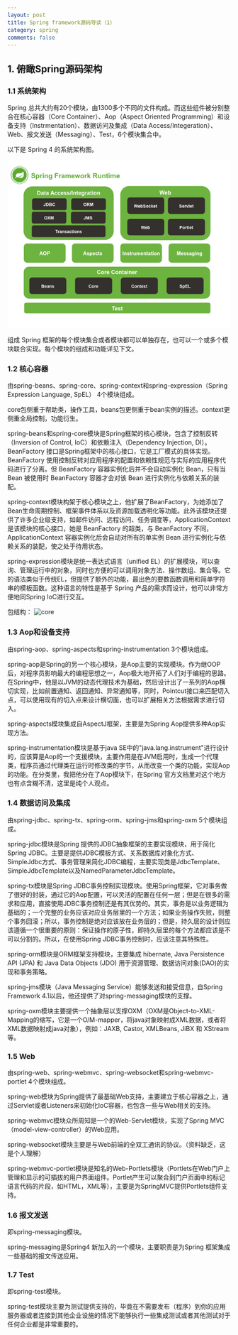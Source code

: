 ```yaml
---
layout: post
title: Spring framework源码导读（1）
category: spring
comments: false
---
```


## 1. 俯瞰Spring源码架构

### 1.1 系统架构

Spring 总共大约有20个模块，由1300多个不同的文件构成。而这些组件被分别整合在核心容器（Core Container）、Aop（Aspect Oriented Programming）和设备支持（Instrmentation）、数据访问及集成（Data Access/Integeration）、Web、报文发送（Messaging）、Test，6个模块集合中。

以下是 Spring 4 的系统架构图。

![images](/images/201706/springframework.png)
 
组成 Spring 框架的每个模块集合或者模块都可以单独存在，也可以一个或多个模块联合实现。每个模块的组成和功能详见下文。

### 1.2 核心容器

由spring-beans、spring-core、spring-context和spring-expression（Spring Expression Language, SpEL） 4个模块组成。

core包侧重于帮助类，操作工具，beans包更侧重于bean实例的描述。context更侧重全局控制，功能衍生。

spring-beans和spring-core模块是Spring框架的核心模块，包含了控制反转（Inversion of Control, IoC）和依赖注入（Dependency Injection, DI）。BeanFactory 接口是Spring框架中的核心接口，它是工厂模式的具体实现。BeanFactory 使用控制反转对应用程序的配置和依赖性规范与实际的应用程序代码进行了分离。但 BeanFactory 容器实例化后并不会自动实例化 Bean，只有当 Bean 被使用时 BeanFactory 容器才会对该 Bean 进行实例化与依赖关系的装配。

spring-context模块构架于核心模块之上，他扩展了BeanFactory，为她添加了Bean生命周期控制、框架事件体系以及资源加载透明化等功能。此外该模块还提供了许多企业级支持，如邮件访问、远程访问、任务调度等，ApplicationContext是该模块的核心接口，她是 BeanFactory 的超类，与 BeanFactory 不同，ApplicationContext 容器实例化后会自动对所有的单实例 Bean 进行实例化与依赖关系的装配，使之处于待用状态。 

spring-expression模块是统一表达式语言（unified EL）的扩展模块，可以查询、管理运行中的对象，同时也方便的可以调用对象方法、操作数组、集合等。它的语法类似于传统EL，但提供了额外的功能，最出色的要数函数调用和简单字符串的模板函数。这种语言的特性是基于 Spring 产品的需求而设计，他可以非常方便地同Spring IoC进行交互。

包结构：
![core](/images/core.jpg)

### 1.3 Aop和设备支持

由spring-aop、spring-aspects和spring-instrumentation 3个模块组成。

spring-aop是Spring的另一个核心模块，是Aop主要的实现模块。作为继OOP后，对程序员影响最大的编程思想之一，Aop极大地开拓了人们对于编程的思路。在Spring中，他是以JVM的动态代理技术为基础，然后设计出了一系列的Aop横切实现，比如前置通知、返回通知、异常通知等，同时，Pointcut接口来匹配切入点，可以使用现有的切入点来设计横切面，也可以扩展相关方法根据需求进行切入。

spring-aspects模块集成自AspectJ框架，主要是为Spring Aop提供多种Aop实现方法。

 spring-instrumentation模块是基于java SE中的"java.lang.instrument"进行设计的，应该算是Aop的一个支援模块，主要作用是在JVM启用时，生成一个代理类，程序员通过代理类在运行时修改类的字节，从而改变一个类的功能，实现Aop的功能。在分类里，我把他分在了Aop模块下，在Spring 官方文档里对这个地方也有点含糊不清，这里是纯个人观点。

### 1.4 数据访问及集成

由spring-jdbc、spring-tx、spring-orm、spring-jms和spring-oxm 5个模块组成。

spring-jdbc模块是Spring 提供的JDBC抽象框架的主要实现模块，用于简化Spring JDBC。主要是提供JDBC模板方式、关系数据库对象化方式、SimpleJdbc方式、事务管理来简化JDBC编程，主要实现类是JdbcTemplate、SimpleJdbcTemplate以及NamedParameterJdbcTemplate。

spring-tx模块是Spring JDBC事务控制实现模块。使用Spring框架，它对事务做了很好的封装，通过它的Aop配置，可以灵活的配置在任何一层；但是在很多的需求和应用，直接使用JDBC事务控制还是有其优势的。其实，事务是以业务逻辑为基础的；一个完整的业务应该对应业务层里的一个方法；如果业务操作失败，则整个事务回滚；所以，事务控制是绝对应该放在业务层的；但是，持久层的设计则应该遵循一个很重要的原则：保证操作的原子性，即持久层里的每个方法都应该是不可以分割的。所以，在使用Spring JDBC事务控制时，应该注意其特殊性。

spring-orm模块是ORM框架支持模块，主要集成 hibernate, Java Persistence API (JPA) 和 Java Data Objects (JDO) 用于资源管理、数据访问对象(DAO)的实现和事务策略。

spring-jms模块（Java Messaging Service）能够发送和接受信息，自Spring Framework 4.1以后，他还提供了对spring-messaging模块的支撑。

spring-oxm模块主要提供一个抽象层以支撑OXM（OXM是Object-to-XML-Mapping的缩写，它是一个O/M-mapper，将java对象映射成XML数据，或者将XML数据映射成java对象），例如：JAXB, Castor, XMLBeans, JiBX 和 XStream等。

### 1.5 Web

由spring-web、spring-webmvc、spring-websocket和spring-webmvc-portlet 4个模块组成。

spring-web模块为Spring提供了最基础Web支持，主要建立于核心容器之上，通过Servlet或者Listeners来初始化IoC容器，也包含一些与Web相关的支持。

spring-webmvc模块众所周知是一个的Web-Servlet模块，实现了Spring MVC（model-view-controller）的Web应用。

spring-websocket模块主要是与Web前端的全双工通讯的协议。（资料缺乏，这是个人理解）

spring-webmvc-portlet模块是知名的Web-Portlets模块（Portlets在Web门户上管理和显示的可插拔的用户界面组件。Portlet产生可以聚合到门户页面中的标记语言代码的片段，如HTML，XML等），主要是为SpringMVC提供Portlets组件支持。

### 1.6 报文发送

即spring-messaging模块。

spring-messaging是Spring4 新加入的一个模块，主要职责是为Spring 框架集成一些基础的报文传送应用。

### 1.7 Test

即spring-test模块。

spring-test模块主要为测试提供支持的，毕竟在不需要发布（程序）到你的应用服务器或者连接到其他企业设施的情况下能够执行一些集成测试或者其他测试对于任何企业都是非常重要的。


